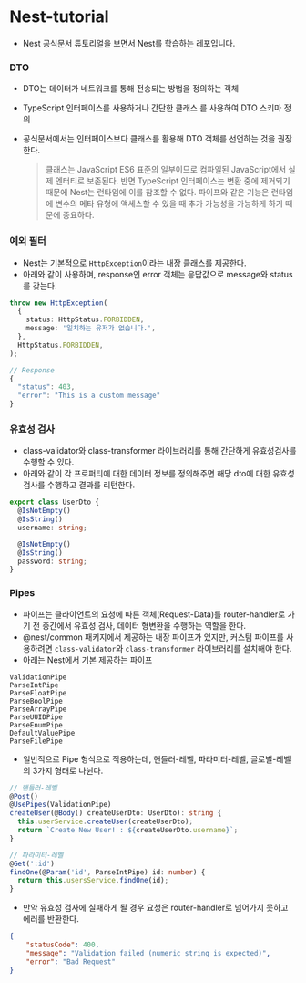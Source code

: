 # Nest-tutorial

- Nest 공식문서 튜토리얼을 보면서 Nest를 학습하는 레포입니다.

### DTO

- DTO는 데이터가 네트워크를 통해 전송되는 방법을 정의하는 객체
- TypeScript 인터페이스를 사용하거나 간단한 클래스 를 사용하여 DTO 스키마 정의
- 공식문서에서는 인터페이스보다 클래스를 활용해 DTO 객체를 선언하는 것을 권장한다.<br/>

  > 클래스는 JavaScript ES6 표준의 일부이므로 컴파일된 JavaScript에서 실제 엔터티로 보존된다. 반면 TypeScript 인터페이스는 변환 중에 제거되기 때문에 Nest는 런타임에 이를 참조할 수 없다. 파이프와 같은 기능은 런타임에 변수의 메타 유형에 액세스할 수 있을 때 추가 가능성을 가능하게 하기 때문에 중요하다.

### 예외 필터

- Nest는 기본적으로 `HttpException`이라는 내장 클래스를 제공한다.
- 아래와 같이 사용하며, response인 error 객체는 응답값으로 message와 status를 갖는다.

```ts
throw new HttpException(
  {
    status: HttpStatus.FORBIDDEN,
    message: '일치하는 유저가 없습니다.',
  },
  HttpStatus.FORBIDDEN,
);

// Response
{
  "status": 403,
  "error": "This is a custom message"
}

```

### 유효성 검사

- class-validator와 class-transformer 라이브러리를 통해 간단하게 유효성검사를 수행할 수 있다.
- 아래와 같이 각 프로퍼티에 대한 데이터 정보를 정의해주면 해당 dto에 대한 유효성 검사를 수행하고 결과를 리턴한다.

```ts
export class UserDto {
  @IsNotEmpty()
  @IsString()
  username: string;

  @IsNotEmpty()
  @IsString()
  password: string;
}
```

### Pipes

- 파이프는 클라이언트의 요청에 따른 객체(Request-Data)를 router-handler로 가기 전 중간에서 유효성 검사, 데이터 형변환을 수행하는 역할을 한다.
- @nest/common 패키지에서 제공하는 내장 파이프가 있지만, 커스텀 파이프를 사용하려면 `class-validator`와 `class-transformer` 라이브러리를 설치해야 한다.
- 아래는 Nest에서 기본 제공하는 파이프

```
ValidationPipe
ParseIntPipe
ParseFloatPipe
ParseBoolPipe
ParseArrayPipe
ParseUUIDPipe
ParseEnumPipe
DefaultValuePipe
ParseFilePipe
```

- 일반적으로 Pipe 형식으로 적용하는데, 핸들러-레벨, 파라미터-레벨, 글로벌-레벨의 3가지 형태로 나뉜다.

```ts
// 핸들러-레벨
@Post()
@UsePipes(ValidationPipe)
createUser(@Body() createUserDto: UserDto): string {
  this.userService.createUser(createUserDto);
  return `Create New User! : ${createUserDto.username}`;
}

// 파라미터-레벨
@Get(':id')
findOne(@Param('id', ParseIntPipe) id: number) {
  return this.usersService.findOne(id);
}
```

- 만약 유효성 검사에 실패하게 될 경우 요청은 router-handler로 넘어가지 못하고 에러를 반환한다.

```JSON
{
    "statusCode": 400,
    "message": "Validation failed (numeric string is expected)",
    "error": "Bad Request"
}
```
